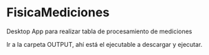 # FisicaMediciones

Desktop App para realizar tabla de procesamiento de mediciones

Ir a la carpeta OUTPUT, ahí está el ejecutable a descargar y ejecutar.
